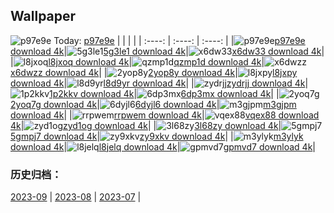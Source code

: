 ## Wallpaper
![p97e9e](https://w.wallhaven.cc/full/p9/wallhaven-p97e9e.jpg) Today: [p97e9e](https://th.wallhaven.cc/small/p9/p97e9e.jpg)
|      |      |      |
| :----: | :----: | :----: |
|![p97e9e](https://th.wallhaven.cc/small/p9/p97e9e.jpg)[p97e9e download 4k](https://wallhaven.cc/w/p97e9e)|![5g3le1](https://th.wallhaven.cc/small/5g/5g3le1.jpg)[5g3le1 download 4k](https://wallhaven.cc/w/5g3le1)|![x6dw33](https://th.wallhaven.cc/small/x6/x6dw33.jpg)[x6dw33 download 4k](https://wallhaven.cc/w/x6dw33)|
|![l8jxoq](https://th.wallhaven.cc/small/l8/l8jxoq.jpg)[l8jxoq download 4k](https://wallhaven.cc/w/l8jxoq)|![qzmp1d](https://th.wallhaven.cc/small/qz/qzmp1d.jpg)[qzmp1d download 4k](https://wallhaven.cc/w/qzmp1d)|![x6dwzz](https://th.wallhaven.cc/small/x6/x6dwzz.jpg)[x6dwzz download 4k](https://wallhaven.cc/w/x6dwzz)|
|![2yop8y](https://th.wallhaven.cc/small/2y/2yop8y.jpg)[2yop8y download 4k](https://wallhaven.cc/w/2yop8y)|![l8jxpy](https://th.wallhaven.cc/small/l8/l8jxpy.jpg)[l8jxpy download 4k](https://wallhaven.cc/w/l8jxpy)|![l8d9yr](https://th.wallhaven.cc/small/l8/l8d9yr.jpg)[l8d9yr download 4k](https://wallhaven.cc/w/l8d9yr)|
|![zydrjj](https://th.wallhaven.cc/small/zy/zydrjj.jpg)[zydrjj download 4k](https://wallhaven.cc/w/zydrjj)|![1p2kkv](https://th.wallhaven.cc/small/1p/1p2kkv.jpg)[1p2kkv download 4k](https://wallhaven.cc/w/1p2kkv)|![6dp3mx](https://th.wallhaven.cc/small/6d/6dp3mx.jpg)[6dp3mx download 4k](https://wallhaven.cc/w/6dp3mx)|
|![2yoq7g](https://th.wallhaven.cc/small/2y/2yoq7g.jpg)[2yoq7g download 4k](https://wallhaven.cc/w/2yoq7g)|![6dyjl6](https://th.wallhaven.cc/small/6d/6dyjl6.jpg)[6dyjl6 download 4k](https://wallhaven.cc/w/6dyjl6)|![m3gjpm](https://th.wallhaven.cc/small/m3/m3gjpm.jpg)[m3gjpm download 4k](https://wallhaven.cc/w/m3gjpm)|
|![rrpwem](https://th.wallhaven.cc/small/rr/rrpwem.jpg)[rrpwem download 4k](https://wallhaven.cc/w/rrpwem)|![vqex88](https://th.wallhaven.cc/small/vq/vqex88.jpg)[vqex88 download 4k](https://wallhaven.cc/w/vqex88)|![zyd1og](https://th.wallhaven.cc/small/zy/zyd1og.jpg)[zyd1og download 4k](https://wallhaven.cc/w/zyd1og)|
|![3l68zy](https://th.wallhaven.cc/small/3l/3l68zy.jpg)[3l68zy download 4k](https://wallhaven.cc/w/3l68zy)|![5gmpj7](https://th.wallhaven.cc/small/5g/5gmpj7.jpg)[5gmpj7 download 4k](https://wallhaven.cc/w/5gmpj7)|![zy9xkv](https://th.wallhaven.cc/small/zy/zy9xkv.jpg)[zy9xkv download 4k](https://wallhaven.cc/w/zy9xkv)|
|![m3ylyk](https://th.wallhaven.cc/small/m3/m3ylyk.jpg)[m3ylyk download 4k](https://wallhaven.cc/w/m3ylyk)|![l8jelq](https://th.wallhaven.cc/small/l8/l8jelq.jpg)[l8jelq download 4k](https://wallhaven.cc/w/l8jelq)|![gpmvd7](https://th.wallhaven.cc/small/gp/gpmvd7.jpg)[gpmvd7 download 4k](https://wallhaven.cc/w/gpmvd7)|

### 历史归档：
[2023-09](https://github.com/april-projects/april-wallpaper/tree/main/picture/2023-09/) | [2023-08](https://github.com/april-projects/april-wallpaper/tree/main/picture/2023-08/) | [2023-07](https://github.com/april-projects/april-wallpaper/tree/main/picture/2023-07/) | 